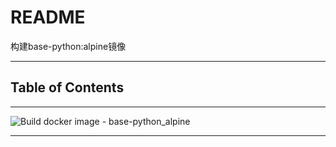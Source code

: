 # README

构建base-python:alpine镜像

---

## Table of Contents

<!-- vim-markdown-toc GFM -->

<!-- vim-markdown-toc -->

---

![Build docker image - base-python_alpine](https://github.com/YHYJ/MyDockerfile/workflows/Build%20docker%20image%20-%20base-python_alpine/badge.svg?branch=base-python_alpine)

---

